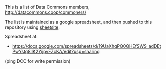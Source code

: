 This is a list of Data Commons members, http://datacommons.coop/commoners/

The list is maintained as a google spreadsheet, and then pushed to this
repository using [sheetsite](https://github.com/paulfitz/sheetsite).

Spreadsheet at:

 * https://docs.google.com/spreadsheets/d/19UaXhqPQ0QHEfSWS_adDEtPwYstq8llK2YijpvFZcKA/edit?usp=sharing

(ping DCC for write permission)
